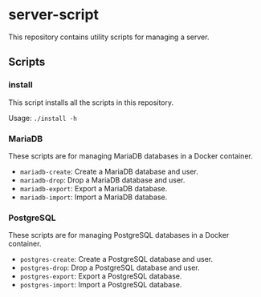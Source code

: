 # server-script

This repository contains utility scripts for managing a server.

## Scripts

### install

This script installs all the scripts in this repository.

Usage: `./install -h`

### MariaDB

These scripts are for managing MariaDB databases in a Docker container.

- `mariadb-create`: Create a MariaDB database and user.
- `mariadb-drop`: Drop a MariaDB database and user.
- `mariadb-export`: Export a MariaDB database.
- `mariadb-import`: Import a MariaDB database.

### PostgreSQL

These scripts are for managing PostgreSQL databases in a Docker container.

- `postgres-create`: Create a PostgreSQL database and user.
- `postgres-drop`: Drop a PostgreSQL database and user.
- `postgres-export`: Export a PostgreSQL database.
- `postgres-import`: Import a PostgreSQL database.
